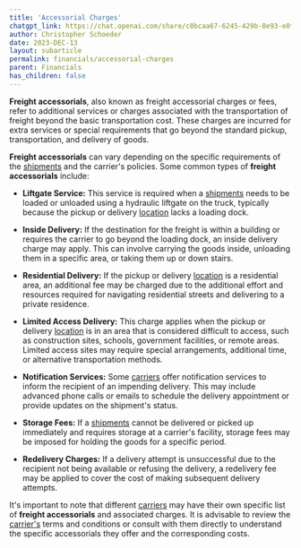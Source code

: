```yaml
---
title: 'Accessorial Charges'
chatgpt_link: https://chat.openai.com/share/c0bcaa67-6245-429b-8e93-e0fc87cc8b52
author: Christopher Schoeder
date: 2023-DEC-13
layout: subarticle
permalink: financials/accessorial-charges
parent: Financials
has_children: false
---
```


**Freight accessorials**, also known as freight accessorial charges or fees, refer to additional services or charges associated with the transportation of freight beyond the basic transportation cost. These charges are incurred for extra services or special requirements that go beyond the standard pickup, transportation, and delivery of goods.

**Freight accessorials** can vary depending on the specific requirements of the <a href="/glossery/shipments">shipments</a> and the carrier's policies. Some common types of **freight accessorials** include:

- **Liftgate Service:** This service is required when a <a href="/glossery/shipments">shipments</a> needs to be loaded or unloaded using a hydraulic liftgate on the truck, typically because the pickup or delivery <a href="/locations/">location</a> lacks a loading dock.

- **Inside Delivery:** If the destination for the freight is within a building or requires the carrier to go beyond the loading dock, an inside delivery charge may apply. This can involve carrying the goods inside, unloading them in a specific area, or taking them up or down stairs.

- **Residential Delivery:** If the pickup or delivery <a href="/locations/">location</a> is a residential area, an additional fee may be charged due to the additional effort and resources required for navigating residential streets and delivering to a private residence.

- **Limited Access Delivery:** This charge applies when the pickup or delivery <a href="/locations/">location</a> is in an area that is considered difficult to access, such as construction sites, schools, government facilities, or remote areas. Limited access sites may require special arrangements, additional time, or alternative transportation methods.

- **Notification Services:** Some <a href="/carriers/">carriers</a> offer notification services to inform the recipient of an impending delivery. This may include advanced phone calls or emails to schedule the delivery appointment or provide updates on the shipment's status.

- **Storage Fees:** If a <a href="/glossery/shipments">shipments</a> cannot be delivered or picked up immediately and requires storage at a carrier's facility, storage fees may be imposed for holding the goods for a specific period.

- **Redelivery Charges:** If a delivery attempt is unsuccessful due to the recipient not being available or refusing the delivery, a redelivery fee may be applied to cover the cost of making subsequent delivery attempts.

It's important to note that different <a href="/carriers/">carriers</a> may have their own specific list of **freight accessorials** and associated charges. It is advisable to review the <a href="/carriers/">carrier's</a> terms and conditions or consult with them directly to understand the specific accessorials they offer and the corresponding costs.
